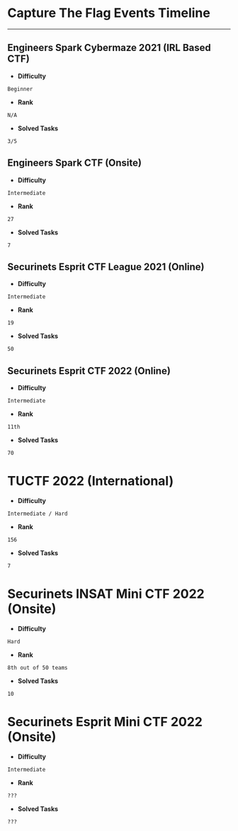 # Capture The Flag Events Timeline
----

## Engineers Spark Cybermaze 2021 (IRL Based CTF)
* **Difficulty**

```
Beginner
```

* **Rank** 

```
N/A
```

* **Solved Tasks**

```
3/5 
```

## Engineers Spark CTF (Onsite)
* **Difficulty**
```
Intermediate
```

* **Rank** 

```
27
```

* **Solved Tasks**

```
7
```
##



## Securinets Esprit CTF League 2021 (Online)

* **Difficulty**
```
Intermediate
```

* **Rank** 

```
19
```

* **Solved Tasks**
```
50
```

## Securinets Esprit CTF 2022 (Online)
* **Difficulty**

```
Intermediate
```

* **Rank** 

```
11th
```

* **Solved Tasks**

```
70
```

# TUCTF 2022 (International)
* **Difficulty**

```
Intermediate / Hard
```

* **Rank** 

```
156
```

* **Solved Tasks**

```
7
```

# Securinets INSAT Mini CTF 2022 (Onsite)
* **Difficulty**

```
Hard
```

* **Rank** 

```
8th out of 50 teams
```

* **Solved Tasks**

```
10
```

# Securinets Esprit Mini CTF 2022 (Onsite)
* **Difficulty**

```
Intermediate
```

* **Rank** 

```
???
```

* **Solved Tasks**

```
???
```



